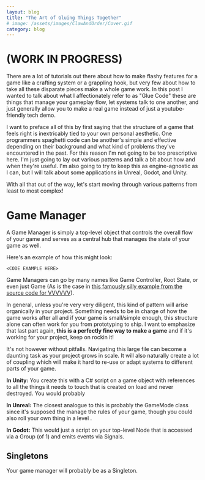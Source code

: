 ```yaml
---
layout: blog
title: "The Art of Gluing Things Together"
# image: /assets/images/ClawAndOrder/Cover.gif
category: blog
---
```

# (WORK IN PROGRESS)

There are a lot of tutorials out there about how to make flashy features for a game like a crafting system or a grappling hook, but very few about how to take all these disparate pieces make a whole game work. In this post I wanted to talk about what I affectionately refer to as "Glue Code" these are things that manage your gameplay flow, let systems talk to one another, and just generally allow you to make a real game instead of just a youtube-friendly tech demo.

I want to preface all of this by first saying that the structure of a game that feels right is inextricably tied to your own personal aesthetic. One programmers spaghetti code can be another's simple and effective depending on their background and what kind of problems they've encountered in the past. For this reason I'm not going to be too prescriptive here. I'm just going to lay out various patterns and talk a bit about how and when they're useful. I'm also going to try to keep this as engine-agnostic as I can, but I will talk about some applications in Unreal, Godot, and Unity.

With all that out of the way, let's start moving through various patterns from least to most complex!

# Game Manager
A Game Manager is simply a top-level object that controls the overall flow of your game and serves as a central hub that manages the state of your game as well.

Here's an example of how this might look:

```<CODE EXAMPLE HERE>```

Game Managers can go by many names like Game Controller, Root State, or even just Game (As is the case in [this famously silly example from the source code for VVVVVV](https://github.com/TerryCavanagh/VVVVVV/blob/f7c0321b715ceed8e87eba2ca507ad2dc28a428d/desktop_version/src/Game.cpp#L612)).

In general, unless you're very very diligent, this kind of pattern will arise organically in your project. Something needs to be in charge of how the game works after all and if your game is small/simple enough, this structure alone can often work for you from prototyping to ship. I want to emphasize that last part again, **this is a perfectly fine way to make a game** and if it's working for your project, keep on rockin it!

It's not however without pitfalls. Navigating this large file can become a daunting task as your project grows in scale. It will also naturally create a lot of coupling which will make it hard to re-use or adapt systems to different parts of your game.

**In Unity:** You create this with a C# script on a game object with references to all the things it needs to touch that is created on load and never destroyed. You would probably 

**In Unreal:** The closest analogue to this is probably the GameMode class since it's supposed the manage the rules of your game, though you could also roll your own thing in a level .

**In Godot:** This would just a script on your top-level Node that is accessed via a Group (of 1) and emits events via Signals.

## Singletons
Your game manager will probably be as a Singleton.
